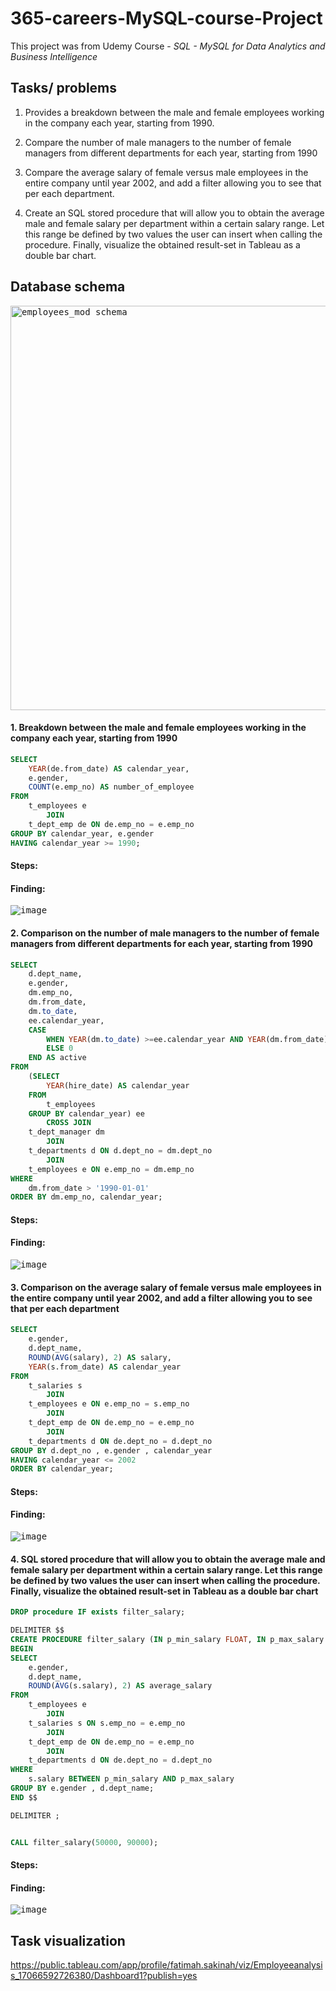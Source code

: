 # 365-careers-MySQL-course-Project
This project was from Udemy Course - _SQL - MySQL for Data Analytics and Business Intelligence_ 

## Tasks/ problems
1. Provides a breakdown between the male and female employees working in the company each year, starting from 1990.

2. Compare the number of male managers to the number of female managers from different departments for each year, starting from 1990

3. Compare the average salary of female versus male employees in the entire company until year 2002, and add a filter allowing you to see that per each department.

4. Create an SQL stored procedure that will allow you to obtain the average male and female salary per department within a certain salary range. Let this range be defined by two values the user can insert when calling the procedure. Finally, visualize the obtained result-set in Tableau as a double bar chart.

## Database schema
<kbd><img width="647" alt="employees_mod schema" src="https://github.com/Sakinahcr/365-careers-MySQL-course-Project/assets/132161850/2216ddb4-67d2-47ea-814e-90038907ee5c">


#### 1. Breakdown between the male and female employees working in the company each year, starting from 1990

```sql
SELECT 
    YEAR(de.from_date) AS calendar_year,
    e.gender,
    COUNT(e.emp_no) AS number_of_employee
FROM
    t_employees e
        JOIN
    t_dept_emp de ON de.emp_no = e.emp_no
GROUP BY calendar_year, e.gender
HAVING calendar_year >= 1990;
```

#### Steps:

#### Finding:
<kbd>![image](https://github.com/Sakinahcr/365-careers-MySQL-course-Project/assets/132161850/10aa4914-a59f-4218-89b4-03b6a107573a)


#### 2. Comparison on the number of male managers to the number of female managers from different departments for each year, starting from 1990 

```sql
SELECT 
    d.dept_name,
    e.gender,
    dm.emp_no,
    dm.from_date,
    dm.to_date,
    ee.calendar_year,
    CASE
        WHEN YEAR(dm.to_date) >=ee.calendar_year AND YEAR(dm.from_date) <= ee.calendar_year THEN 1
        ELSE 0
    END AS active
FROM
    (SELECT 
        YEAR(hire_date) AS calendar_year
    FROM
        t_employees
    GROUP BY calendar_year) ee
        CROSS JOIN
    t_dept_manager dm
        JOIN
    t_departments d ON d.dept_no = dm.dept_no
        JOIN
    t_employees e ON e.emp_no = dm.emp_no
WHERE
    dm.from_date > '1990-01-01'
ORDER BY dm.emp_no, calendar_year;
```

#### Steps:

#### Finding:
<kbd>![image](https://github.com/Sakinahcr/365-careers-MySQL-course-Project/assets/132161850/5f147e5b-b2e4-4b72-9eaa-55fb70ea12c9)


#### 3. Comparison on the average salary of female versus male employees in the entire company until year 2002, and add a filter allowing you to see that per each department 

```sql
SELECT 
    e.gender,
    d.dept_name,
    ROUND(AVG(salary), 2) AS salary,
    YEAR(s.from_date) AS calendar_year
FROM
    t_salaries s
        JOIN
    t_employees e ON e.emp_no = s.emp_no
        JOIN
    t_dept_emp de ON de.emp_no = e.emp_no
        JOIN
    t_departments d ON de.dept_no = d.dept_no
GROUP BY d.dept_no , e.gender , calendar_year
HAVING calendar_year <= 2002
ORDER BY calendar_year;
```
#### Steps:


#### Finding:
<kbd>![image](https://github.com/Sakinahcr/365-careers-MySQL-course-Project/assets/132161850/3a3533bb-9f04-49b9-962f-8064ddf07081)

    
#### 4. SQL stored procedure that will allow you to obtain the average male and female salary per department within a certain salary range. Let this range be defined by two values the user can insert when calling the procedure. Finally, visualize the obtained result-set in Tableau as a double bar chart

```sql
DROP procedure IF exists filter_salary;

DELIMITER $$
CREATE PROCEDURE filter_salary (IN p_min_salary FLOAT, IN p_max_salary FLOAT)
BEGIN 
SELECT 
    e.gender,
    d.dept_name,
    ROUND(AVG(s.salary), 2) AS average_salary
FROM
    t_employees e
        JOIN
    t_salaries s ON s.emp_no = e.emp_no
        JOIN
    t_dept_emp de ON de.emp_no = e.emp_no
        JOIN
    t_departments d ON de.dept_no = d.dept_no
WHERE
    s.salary BETWEEN p_min_salary AND p_max_salary
GROUP BY e.gender , d.dept_name;
END $$

DELIMITER ;


CALL filter_salary(50000, 90000);
```
#### Steps:


#### Finding:
<kbd>![image](https://github.com/Sakinahcr/365-careers-MySQL-course-Project/assets/132161850/9ee17b3e-b85c-442f-b32a-39496f9bce2c)


    
## Task visualization

https://public.tableau.com/app/profile/fatimah.sakinah/viz/Employeeanalysis_17066592726380/Dashboard1?publish=yes
